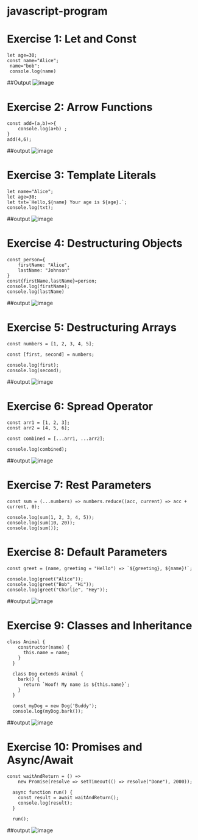 # javascript-program


# Exercise 1: Let and Const
```
let age=30;
const name="Alice";
 name="bob";
 console.log(name)
```
##Output
![image](https://github.com/vishwaraja21/Javascript-program/assets/102411421/46ff2457-ca12-4241-a4c0-293bf45bba7a)


# Exercise 2: Arrow Functions
```
const add=(a,b)=>{
    console.log(a+b) ;
}
add(4,6);
```
##output
![image](https://github.com/vishwaraja21/Javascript-program/assets/102411421/8e94de6b-eebf-4e98-9ed8-53286d5fec38)


# Exercise 3: Template Literals
```
let name="Alice";
let age=30;
let txt=`Hello,${name} Your age is ${age}.`;
console.log(txt);
```
##output
![image](https://github.com/vishwaraja21/Javascript-program/assets/102411421/f9ac0fb8-eb06-4574-9336-17a5018e47a4)



# Exercise 4: Destructuring Objects
```
const person={
    firstName: "Alice", 
    lastName: "Johnson"
}
const{firstName,lastName}=person;
console.log(firstName);
console.log(lastName)
```
##output
![image](https://github.com/vishwaraja21/Javascript-program/assets/102411421/a360dfb6-d233-4f6d-8216-794fd654768d)


# Exercise 5: Destructuring Arrays
```
const numbers = [1, 2, 3, 4, 5];

const [first, second] = numbers;

console.log(first);  
console.log(second);
```
##output 
![image](https://github.com/vishwaraja21/Javascript-program/assets/102411421/79b8b068-36e7-4b3f-89a6-ebee54a446aa)



# Exercise 6: Spread Operator
```
const arr1 = [1, 2, 3];
const arr2 = [4, 5, 6];

const combined = [...arr1, ...arr2];

console.log(combined);
```
##output
![image](https://github.com/vishwaraja21/Javascript-program/assets/102411421/12cd6a4f-1523-43c4-b176-66ddbeb65768)


# Exercise 7: Rest Parameters
```
const sum = (...numbers) => numbers.reduce((acc, current) => acc + current, 0);

console.log(sum(1, 2, 3, 4, 5)); 
console.log(sum(10, 20));        
console.log(sum());
```

# Exercise 8: Default Parameters
```
const greet = (name, greeting = "Hello") => `${greeting}, ${name}!`;

console.log(greet("Alice"));          
console.log(greet("Bob", "Hi"));      
console.log(greet("Charlie", "Hey"));
```
##output
![image](https://github.com/vishwaraja21/Javascript-program/assets/102411421/69f53ce3-1caa-41fc-b5db-525489377b72)


# Exercise 9: Classes and Inheritance
```
class Animal {
    constructor(name) {
      this.name = name;
    }
  }
  
  class Dog extends Animal {
    bark() {
      return `Woof! My name is ${this.name}`;
    }
  }
  
  const myDog = new Dog('Buddy');
  console.log(myDog.bark());
```
##output
![image](https://github.com/vishwaraja21/Javascript-program/assets/102411421/5e28bb60-323e-4399-b4f9-f960e0f3d6d6)



# Exercise 10: Promises and Async/Await
```
const waitAndReturn = () => 
    new Promise(resolve => setTimeout(() => resolve("Done"), 2000));
  
  async function run() {
    const result = await waitAndReturn();
    console.log(result); 
  }
  
  run();
```
##output
![image](https://github.com/vishwaraja21/Javascript-program/assets/102411421/e81d90f5-8fee-44de-a91f-c96235946ea2)



























